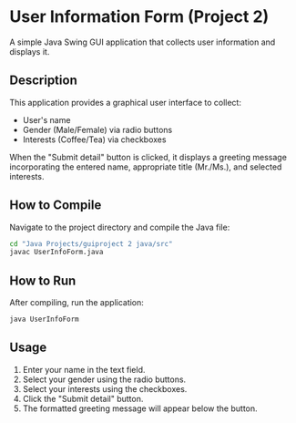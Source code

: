 # User Information Form (Project 2)

A simple Java Swing GUI application that collects user information and displays it.

## Description

This application provides a graphical user interface to collect:
- User's name
- Gender (Male/Female) via radio buttons
- Interests (Coffee/Tea) via checkboxes

When the "Submit detail" button is clicked, it displays a greeting message incorporating the entered name, appropriate title (Mr./Ms.), and selected interests.

## How to Compile

Navigate to the project directory and compile the Java file:

```bash
cd "Java Projects/guiproject 2 java/src"
javac UserInfoForm.java
```

## How to Run

After compiling, run the application:

```bash
java UserInfoForm
```

## Usage

1. Enter your name in the text field.
2. Select your gender using the radio buttons.
3. Select your interests using the checkboxes.
4. Click the "Submit detail" button.
5. The formatted greeting message will appear below the button. 